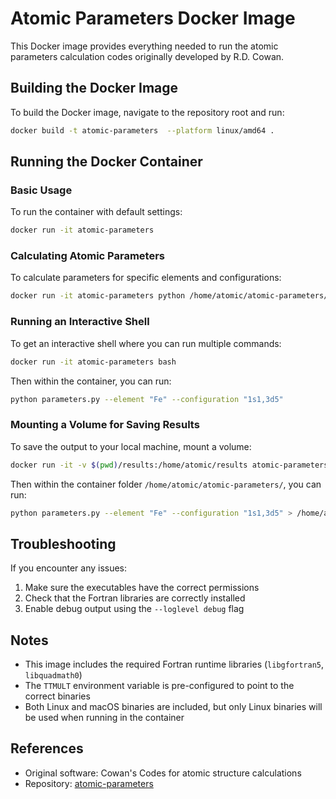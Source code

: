 # Atomic Parameters Docker Image

This Docker image provides everything needed to run the atomic parameters calculation codes originally developed by R.D. Cowan.

## Building the Docker Image

To build the Docker image, navigate to the repository root and run:

```bash
docker build -t atomic-parameters  --platform linux/amd64 .
```

## Running the Docker Container

### Basic Usage

To run the container with default settings:

```bash
docker run -it atomic-parameters
```

### Calculating Atomic Parameters

To calculate parameters for specific elements and configurations:

```bash
docker run -it atomic-parameters python /home/atomic/atomic-parameters/parameters.py --element "Fe" --configuration "1s1,3d5"
```

### Running an Interactive Shell

To get an interactive shell where you can run multiple commands:

```bash
docker run -it atomic-parameters bash
```

Then within the container, you can run:

```bash
python parameters.py --element "Fe" --configuration "1s1,3d5"
```

### Mounting a Volume for Saving Results

To save the output to your local machine, mount a volume:

```bash
docker run -it -v $(pwd)/results:/home/atomic/results atomic-parameters bash
```

Then within the container folder `/home/atomic/atomic-parameters/`, you can run:

```bash
python parameters.py --element "Fe" --configuration "1s1,3d5" > /home/atomic/results/fe_params.txt
```

## Troubleshooting

If you encounter any issues:

1. Make sure the executables have the correct permissions
2. Check that the Fortran libraries are correctly installed
3. Enable debug output using the `--loglevel debug` flag

## Notes

- This image includes the required Fortran runtime libraries (`libgfortran5`, `libquadmath0`)
- The `TTMULT` environment variable is pre-configured to point to the correct binaries
- Both Linux and macOS binaries are included, but only Linux binaries will be used when running in the container

## References

- Original software: Cowan's Codes for atomic structure calculations
- Repository: [atomic-parameters](https://github.com/mretegan/atomic-parameters) 